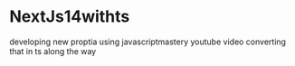 # NextJs14withts
developing new proptia using javascriptmastery youtube video converting that in ts along the way
